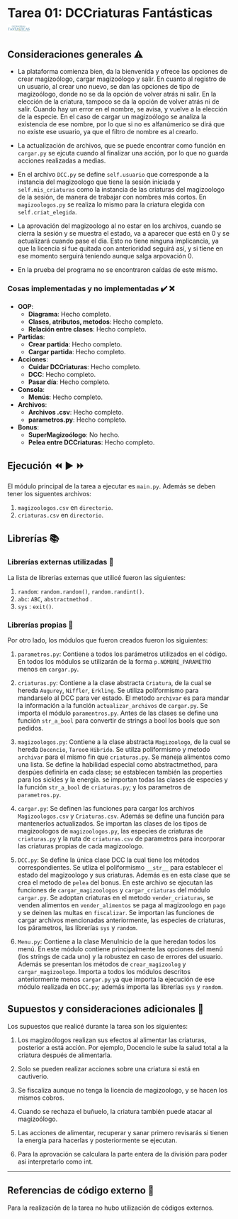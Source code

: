 # Tarea 01: DCCriaturas Fantásticas <img src="dccriaturas.png" height="10%" width="10%">

## Consideraciones generales :warning:
* La plataforma comienza bien, da la bienvenida y ofrece las opciones de crear magizoólogo, cargar magizoólogo y salir. En cuanto al registro de un usuario, al crear uno nuevo, se dan las opciones de tipo de magizoólogo, donde no se da la opción de volver atrás ni salir. En la elección de la criatura, tampoco se da la opción de volver atrás ni de salir. Cuando hay un error en el nombre, se avisa, y vuelve a la elección de la especie.
En el caso de cargar un magizoólogo se analiza la existencia de ese nombre, por lo que si no es alfanúmerico se dirá que no existe ese usuario, ya que el filtro de nombre es al crearlo.

* La actualización de archivos, que se puede encontrar como función en ```cargar.py``` se ejcuta cuando al finalizar una acción, por lo que no guarda acciones realizadas a medias.

* En el archivo ```DCC.py``` se define ```self.usuario``` que corresponde a la instancia del magizoologo que tiene la sesión iniciada y ```self.mis_criaturas``` como la instancia de las criaturas del magizoologo de la sesión, de manera de trabajar con nombres más cortos. En  ```magizoologos.py``` se realiza lo mismo para la criatura elegida con ```self.criat_elegida```.

* La aprovación del magizoologo al no estar en los archivos, cuando se cierra la sesión y se muestra el estado, va a aparecer que está en 0 y se actualizará cuando pase el dia. Esto no tiene ninguna implicancia, ya que la licencia si fue quitada con anterioridad seguirá así, y si tiene en ese momento serguirá teniendo aunque salga arpovación 0. 

* En la prueba del programa no se encontraron caídas de este mismo. 

### Cosas implementadas y no implementadas :heavy_check_mark: :x:

* **OOP**:
    * **Diagrama**: Hecho completo.
    * **Clases, atributos, metodos**: Hecho completo.
    * **Relación entre clases**: Hecho completo.
* **Partidas**:
    * **Crear partida**: Hecho completo.
    * **Cargar partida**: Hecho completo.
* **Acciones**:
    * **Cuidar DCCriaturas**: Hecho completo.
    * **DCC**: Hecho completo.
    * **Pasar día**: Hecho completo. 
* **Consola**:
    * **Menús**: Hecho completo.
* **Archivos**:
    * **Archivos .csv**: Hecho completo.
    * **parametros.py**: Hecho completo.
* **Bonus**:
    * **SuperMagizoólogo**: No hecho.
    * **Pelea entre DCCriaturas**: Hecho completo. 
   
   


## Ejecución :rewind: :arrow_forward: :fast_forward:
El módulo principal de la tarea a ejecutar es  ```main.py```. Además se deben tener los siguentes archivos:
1. ```magizoologos.csv``` en ```directorio```.
2. ```criaturas.csv``` en ```directorio```.



## Librerías :books:
### Librerías externas utilizadas :closed_book:
La lista de librerías externas que utilicé fueron las siguientes:

1. ```random```: ```random.random()```, ```random.randint()```. 
2. ```abc```: ```ABC```, ```abstractmethod``` .
3. ```sys``` : ```exit()```.

### Librerías propias :notebook:
Por otro lado, los módulos que fueron creados fueron los siguientes:

1. ```parametros.py```: Contiene a todos los parámetros utilizados en el código. En todos los módulos se utilizarán de la forma ```p.NOMBRE_PARAMETRO``` menos en ```cargar.py```.

2. ```criaturas.py```: Contiene a la clase abstracta ```Criatura```, de la cual se hereda ```Augurey```, ```Niffler```, ```Erkling```. Se utiliza poliformismo para mandarselo al DCC para ver estado. El metodo ```archivar``` es para mandar la información a la función ```actualizar_archivos``` de ```cargar.py```. Se importa el módulo ```paramentros.py```. Antes de las clases se define una función ```str_a_bool``` para convertir de strings a bool los bools que son pedidos.

3. ```magizoologos.py```: Contiene a la clase abstracta ```Magizoologo```, de la cual se hereda ```Docencio```, ```Tareo```e ```Hibrido```. Se utilza poliformismo y metodo ```archivar``` para el mismo fin que ```criaturas.py```. Se maneja alimentos como una lista. Se define la habilidad especial como abstractmethod, para despúes definirla en cada clase; se establecen también las properties para los sickles y la energía. se importan todas las clases de especies y la función ```str_a_bool``` de ```criaturas.py```; y los parametros de ```parametros.py```.

4. ```cargar.py```: Se definen las funciones para cargar los archivos ```Magizoologos.csv``` y ```Criaturas.csv```. Además se define una función para mantenerlos actualizados. Se importan las clases de los tipos de magizoologos de ```magizoologos.py```, las especies de criaturas de ```criaturas.py``` y la ruta de ```criaturas.csv``` de parametros para incorporar las criaturas propias de cada magizoologo.

5. ```DCC.py```: Se define la única clase DCC la cual tiene los métodos correspondientes. Se utliza el poliformismo ```__str__``` para establecer el estado del magizoologo y sus criaturas. Además es en esta clase que se crea el metodo de ```pelea``` del bonus. En este archivo se ejecutan las funciones de ```cargar_magizoologos``` y ```cargar_criaturas``` del módulo ```cargar.py```. Se adoptan criaturas en el metodo ```vender_criaturas```, se venden alimentos en ```vender_alimentos``` se paga al magizoologo en ```pago``` y se deinen las multas en ```fiscalizar```. Se importan las funciones de cargar archivos mencionadas anteriormente, las especies de criaturas, los párametros, las librerías ```sys``` y ```random```.

6. ```Menu.py```: Contiene a la clase MenuInicio de la que heredan todos los menú. En este módulo contiene principalmente las opciones del menú (los strings de cada uno) y la robustez en caso de errores del usuario. Además se presentan los métodos de ```crear_magizoolog``` y ```cargar_magizoologo```. Importa a todos los módulos descritos anteriormente menos ```cargar.py``` ya que importa la ejecución de ese módulo realizada en ```DCC.py```; además importa las librerías ```sys``` y ```random```.


## Supuestos y consideraciones adicionales :memo:
Los supuestos que realicé durante la tarea son los siguientes:

1. Los magizoólogos realizan sus efectos al alimentar las criaturas, posterior a está acción. Por ejemplo, Docencio le sube la salud total a la criatura después de alimentarla.

2. Solo se pueden realizar acciones sobre una criatura si está en cautiverio. 

3. Se fiscaliza aunque no tenga la licencia de magizoologo, y se hacen los mismos cobros.

4. Cuando se rechaza el buñuelo, la criatura también puede atacar al magizoólogo.

5. Las acciones de alimentar, recuperar y sanar primero revisarás si tienen la energía para hacerlas y posteriormente se ejecutan.

6. Para la aprovación se calculara la parte entera de la división para poder asi interpretarlo como int.

-------




## Referencias de código externo :link:

Para la realización de la tarea no hubo utilización de códigos externos.